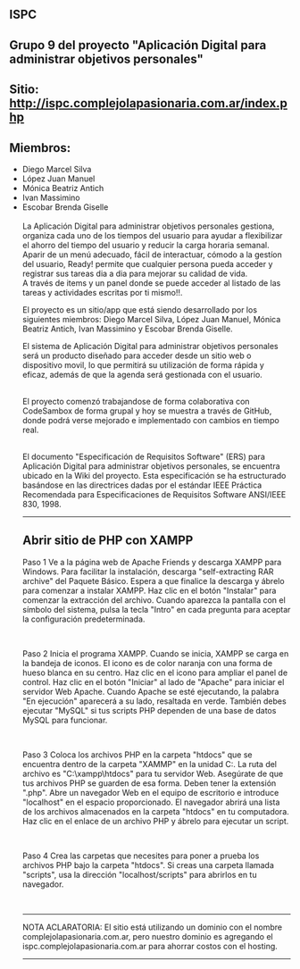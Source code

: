 ## ISPC<br>

## Grupo 9 del proyecto "Aplicación Digital para administrar objetivos personales"

## Sitio: http://ispc.complejolapasionaria.com.ar/index.php

## **Miembros:**
<ul>
  <li>Diego Marcel Silva</li>
  <li>López Juan Manuel</li>
  <li>Mónica Beatriz Antich</li>
  <li>Ivan Massimino</li>
  <li>Escobar Brenda Giselle</li>

<br>
  La  Aplicación Digital para administrar objetivos personales gestiona, organiza cada uno de los tiempos del usuario para ayudar a flexibilizar el ahorro del tiempo del usuario y reducir la carga horaria semanal.
Aparir de un menú adecuado, fácil de interactuar, cómodo a la gestíon del usuario, Ready! permite que cualquier persona pueda acceder y registrar sus tareas dia a dia para mejorar su calidad de vida.
	
<br>
	A través de items y un panel donde se puede acceder al listado de las tareas y actividades escritas por ti mismo!!.
	
  El proyecto es un sitio/app que está siendo desarrollado por los siguientes miembros:
Diego Marcel Silva, López Juan Manuel, Mónica Beatriz Antich, Ivan Massimino y Escobar Brenda Giselle.


El sistema de Aplicación Digital para administrar objetivos personales será un producto diseñado para acceder desde un sitio web o dispositivo movil, lo que permitirá su utilización de forma rápida y eficaz, además de que la agenda será gestionada con el usuario.

<br>
El proyecto comenzó trabajandose de forma colaborativa con CodeSambox de forma grupal y hoy se muestra a través de GitHub, donde podrá verse mejorado e implementado con cambios en tiempo real.

<br> El documento "Especificación de Requisitos Software" (ERS) para Aplicación Digital para administrar objetivos personales, se encuentra ubicado en la Wiki del proyecto. 
Esta especificación se ha estructurado basándose en las directrices dadas por el estándar IEEE Práctica Recomendada para Especificaciones de Requisitos Software ANSI/IEEE 830, 1998.

--------------------------------------------------------------------------------------------------------------------------------------------------------------------------------

## Abrir sitio de PHP con XAMPP

Paso 1
Ve a la página web de Apache Friends y descarga XAMPP para Windows. Para facilitar la instalación, descarga "self-extracting RAR archive" del Paquete Básico. Espera a que finalice la descarga y ábrelo para comenzar a instalar XAMPP. Haz clic en el botón "Instalar" para comenzar la extracción del archivo. Cuando aparezca la pantalla con el símbolo del sistema, pulsa la tecla "Intro" en cada pregunta para aceptar la configuración predeterminada.
	
<br>
	
Paso 2
Inicia el programa XAMPP. Cuando se inicia, XAMPP se carga en la bandeja de iconos. El icono es de color naranja con una forma de hueso blanca en su centro. Haz clic en el icono para ampliar el panel de control. Haz clic en el botón "Iniciar" al lado de "Apache" para iniciar el servidor Web Apache. Cuando Apache se esté ejecutando, la palabra "En ejecución" aparecerá a su lado, resaltada en verde. También debes ejecutar "MySQL" si tus scripts PHP dependen de una base de datos MySQL para funcionar.
	
<br>
	
Paso 3
Coloca los archivos PHP en la carpeta "htdocs" que se encuentra dentro de la carpeta "XAMMP" en la unidad C:. La ruta del archivo es "C:\xampp\htdocs" para tu servidor Web. Asegúrate de que tus archivos PHP se guarden de esa forma. Deben tener la extensión ".php". Abre un navegador Web en el equipo de escritorio e introduce "localhost" en el espacio proporcionado. El navegador abrirá una lista de los archivos almacenados en la carpeta "htdocs" en tu computadora. Haz clic en el enlace de un archivo PHP y ábrelo para ejecutar un script.
	
<br>
	
Paso 4
Crea las carpetas que necesites para poner a prueba los archivos PHP bajo la carpeta "htdocs". Si creas una carpeta llamada "scripts", usa la dirección "localhost/scripts" para abrirlos en tu navegador.

<br>

--------------------------------------------------------------------------------------------------------------------------------------------------------------------------------
NOTA ACLARATORIA: El sitio está utilizando un dominio con el nombre complejolapasionaria.com.ar, pero nuestro dominio es agregando el ispc.complejolapasionaria.com.ar para ahorrar costos con el hosting.
	
--------------------------------------------------------------------------------------------------------------------------------------------------------------------------------
